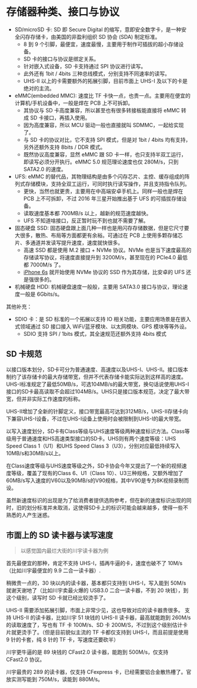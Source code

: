# 存储器种类、接口与协议

- SD/microSD 卡: SD 即 Secure Digital 的缩写，意即安全数字卡，是一种安全闪存存储卡，由美国的非盈利组织 SD 协会 (SDA) 制定标准。
  - 8 到 9 个引脚，最便宜，速度最慢，主要用于制作可插拔的超小存储设备。
  - SD 卡的接口与协议是绑定关系。
  - 针对嵌入式设备，SD 卡支持通过 SPI 协议进行读写。
  - 此外还有 1bit / 4bits 三种总线模式，分别支持不同速率的读写。
  - UHS-II 以上的卡需要额外的拓展引脚，目前市面上 UHS-I 及以下的卡是绝对的主流。
- eMMC(embedded MMC): 速度比 TF 卡快一点，也贵一点。主要用在便宜的计算机/手机设备中，一般是焊在 PCB 上不可拆卸。
  - 其协议与 SD 卡高度兼容，所以甚至也有很多转接板能直接将 eMMC 转成 SD 卡接口，再插入使用。
  - 因为高度兼容，所以 MCU 驱动一般也直接就叫 SDMMC，一起给实现了。
  - 与 SD 卡的协议对比，它不支持 SPI 模式，但是对 1bit / 4bits 均有支持，另外还额外支持 8bits / DDR 模式。
  - 既然协议高度兼容，显然 eMMC 跟 SD 卡一样，也只支持半双工运行，即读写必须分开执行。eMMC 5.0 规范理论速度也仅 280M/s，只到 SATA2.0 的速度。
- UFS: eMMC 的替代品，其物理结构是由多个闪存芯片、主控、缓存组成的阵列式存储模块，支持全双工运行，可同时执行读写操作，并且支持指令队列。
  - 更快，当然也就更贵，主要用在中高端安卓手机上。同样一般也是焊在 PCB 上不可拆卸，不过 2016 年三星开始推出基于 UFS 的可插拔存储设备。
  - 读取速度基本都 700MB/s 以上，越新的规范速度越快。
  - UFS 不知道啥接口，反正暂时玩不到也就不需要了解。
- 固态硬盘 SSD: 固态硬盘跟上面几种一样也是用闪存存储数据，但是它尺寸要大很多，散热、布局等方面都更有余裕。可通过在 PCB 上使用多颗存储芯片、多通道并发读写提升速度，速度就快很多。
  - 高速 SSD 都是使用 M.2 接口 + NVMe 协议。NVMe 也是当下速度最高的存储读写协议，将速度直接提升到 3200M/s，甚至现在的 PCIe4.0 最低都 7000M/s 了。
  - [iPhone 6s](https://www.zhihu.com/question/36051124) 就开始使用 NVMe 协议的 SSD 作为其存储，比安卓的 UFS 还是强很多的。
- 机械硬盘 HDD: 机械硬盘速度一般般，主要用 SATA3.0 接口与协议，理论速度一般是 6Gbits/s。


其他补充：

- SDIO 卡：是 SD 标准的一个拓展以支持 IO 相关功能，主要应用场景是在嵌入式领域通过 SD 接口接入 WiFi/蓝牙模块、以太网模块、GPS 模块等等外设。
  - SDIO 支持 SPI / 1bits 模式，其全速规范还额外支持 4bits 模式

## SD 卡规范

以接口版本划分，SD卡可分为普通速度、高速度以及UHS-I、UHS-II。接口版本制约了该存储卡的最大存储带宽，但并不代表存储卡能实际达到这样高的速度。UHS-I标准规定了最低50MB/s，可选104MB/s的最大带宽，换句话说使用UHS-I接口的SD卡最高读取不会超过104MB/s。UHS只是接口版本规范，决定了最大带宽，但并非实际工作速度的标称。

UHS-II增加了全新的针脚定义，接口带宽最高可达到312MB/s，UHS-II存储卡向下兼容UHS-I设备，不过在UHS-I设备上使用时会被限制到UHS-I的最大带宽。

以写入速度划分，SD卡有Class等级与UHS速度等级两种速度标识方法。Class等级用于普通速度和HS高速类型接口的SD卡。UHS则有两个速度等级：UHS Speed Class 1（U1）和UHS Speed Class 3（U3），分别对应最低持续写入10MB/s和30MB/s以上。

在Class速度等级与UHS速度等级之外，SD卡协会今年又提出了一个新的视频速度等级，覆盖了现有的Class 6、U1（Class 10）、U3三种规格，又额外增加了60MB/s写入速度的V60以及90MB/s的V90规格，其中V90是专为8K视频录制而设。

虽然新速度标识的出现是为了给消费者提供选购参考，但在新的速度标识出现的同时，旧的划分标准并未取消，这使得SD卡上的标识可能会越来越多，使得一些不熟悉的人产生迷惑。


## 市面上的 SD 读卡器与读写速度

>以感觉国内最烂大街的川宇读卡器为例

首先最便宜的那种，肯定不支持 UHS-I，插再牛逼的卡，速度也破不了 10M/s（比如川宇最便宜的 9.9 二合一读卡器）.

稍微贵一点的，30 块以内的读卡器，基本都只支持到 UHS-I，写入能到 50M/s 就谢天谢地了（比如川宇卖最火爆的 USB3.0 二合一读卡器，不到 20 块钱），到这个级别，读写时 SD 卡就已经比较烫手了。

UHS-II 需要添加拓展引脚，市面上非常少见，这也导致对应的读卡器贵很多。
支持 UHS-II 的读卡器，比如川宇 51 块钱的 UHS-II 读卡器，最高就能跑到 260M/s 的读取速度了，写也有 TF 卡 100M/s、SD 卡 200M/S，不过到这个级别估计卡片就更烫手了。（但是目前貌似主流的 TF 卡都仅支持到 UHS-I，而且前提是使用 9 针的卡套，纯 8 针的 TF 卡，写速度还要砍半）

川宇更牛逼的是 89 块钱的 CFast2.0 读卡器，能跑到 500M/s，仅支持 CFast2.0 协议。

川宇最贵的 289 的读卡器，仅支持 CFexpress 卡，已经需要铝合金散热槽了。官放实测写能到 750M/s，读能到 880M/s。


